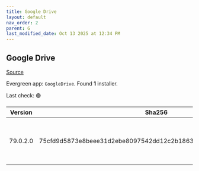 ```yaml
---
title: Google Drive
layout: default
nav_order: 2
parent: G
last_modified_date: Oct 13 2025 at 12:34 PM
---
```


## Google Drive

[Source](https://support.google.com/drive/answer/7329379)

Evergreen app: `GoogleDrive`. Found **1** installer.

Last check: 🟢

| Version  | Sha256                                                           | Size      | URI                                                                                                                          |
| -------- | ---------------------------------------------------------------- | --------- | ---------------------------------------------------------------------------------------------------------------------------- |
| 79.0.2.0 | 75cfd9d5873e8beee31d2ebe8097542dd12c2b1863f253b01ac49e6d8dc87a73 | 333594392 | [https://dl.google.com/drive-file-stream/GoogleDriveSetup.exe](https://dl.google.com/drive-file-stream/GoogleDriveSetup.exe) |
